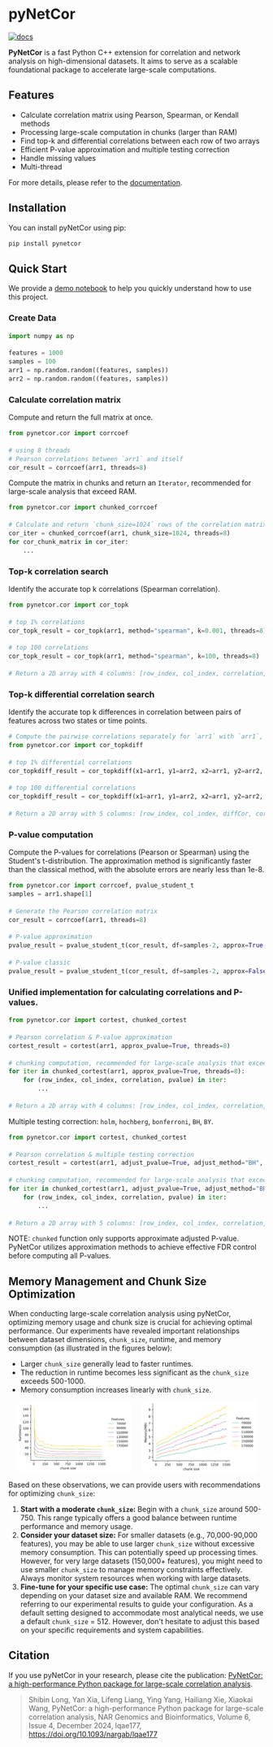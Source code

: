 # pyNetCor

[![docs](https://readthedocs.org/projects/pynetcor/badge/?version=latest)](https://pynetcor.readthedocs.org/en/latest/?badge=latest)

**PyNetCor** is a fast Python C++ extension for correlation and network analysis on high-dimensional datasets. It aims to serve as a scalable foundational package to accelerate large-scale computations.

## Features

- Calculate correlation matrix using Pearson, Spearman, or Kendall methods
- Processing large-scale computation in chunks (larger than RAM)
- Find top-k and differential correlations between each row of two arrays
- Efficient P-value approximation and multiple testing correction
- Handle missing values
- Multi-thread

For more details, please refer to the [documentation](https://pynetcor.readthedocs.io/en/latest/).

## Installation

You can install pyNetCor using pip:

```bash
pip install pynetcor
```

## Quick Start

We provide a [demo notebook](doc/notebooks/demo.ipynb) to help you quickly understand how to use this project.

### Create Data

```python
import numpy as np

features = 1000
samples = 100
arr1 = np.random.random((features, samples))
arr2 = np.random.random((features, samples))
```

### Calculate correlation matrix

Compute and return the full matrix at once.

```python
from pynetcor.cor import corrcoef

# using 8 threads
# Pearson correlations between `arr1` and itself
cor_result = corrcoef(arr1, threads=8)
```

Compute the matrix in chunks and return an `Iterator`, recommended for large-scale analysis that exceed RAM.

```python
from pynetcor.cor import chunked_corrcoef

# Calculate and return `chunk_size=1024` rows of the correlation matrix with each iteration.
cor_iter = chunked_corrcoef(arr1, chunk_size=1024, threads=8)
for cor_chunk_matrix in cor_iter:
    ...
```

### Top-k correlation search

Identify the accurate top k correlations (Spearman correlation).

```python
from pynetcor.cor import cor_topk

# top 1% correlations
cor_topk_result = cor_topk(arr1, method="spearman", k=0.001, threads=8)

# top 100 correlations
cor_topk_result = cor_topk(arr1, method="spearman", k=100, threads=8)

# Return a 2D array with 4 columns: [row_index, col_index, correlation, pvalue]
```

### Top-k differential correlation search

Identify the accurate top k differences in correlation between pairs of features across two states or time points.

```python
# Compute the pairwise correlations separately for `arr1` with `arr1`, and `arr2` with `arr2`, then identify the feature pairs with the largest difference
from pynetcor.cor import cor_topkdiff

# top 1% differential correlations
cor_topkdiff_result = cor_topkdiff(x1=arr1, y1=arr2, x2=arr1, y2=arr2, k=0.001, threads=8)

# top 100 differential correlations
cor_topkdiff_result = cor_topkdiff(x1=arr1, y1=arr2, x2=arr1, y2=arr2, k=100, threads=8)

# Return a 2D array with 5 columns: [row_index, col_index, diffCor, cor1, cor2]
```

### P-value computation

Compute the P-values for correlations (Pearson or Spearman) using the Student's t-distribution. The approximation method is significantly faster than the classical method, with the absolute errors are nearly less than 1e-8.

```python
from pynetcor.cor import corrcoef, pvalue_student_t
samples = arr1.shape[1]

# Generate the Pearson correlation matrix
cor_result = corrcoef(arr1, threads=8)

# P-value approximation
pvalue_result = pvalue_student_t(cor_result, df=samples-2, approx=True, threads=8)

# P-value classic
pvalue_result = pvalue_student_t(cor_result, df=samples-2, approx=False, threads=8)
```

### Unified implementation for calculating correlations and P-values.

```python
from pynetcor.cor import cortest, chunked_cortest

# Pearson correlation & P-value approximation
cortest_result = cortest(arr1, approx_pvalue=True, threads=8)

# chunking computation, recommended for large-scale analysis that exceed RAM
for iter in chunked_cortest(arr1, approx_pvalue=True, threads=8):
    for (row_index, col_index, correlation, pvalue) in iter:
        ...
        
# Return a 2D array with 4 columns: [row_index, col_index, correlation, pvalue]
```

Multiple testing correction: `holm`, `hochberg`, `bonferroni`, `BH`, `BY`.

```python
from pynetcor.cor import cortest, chunked_cortest

# Pearson correlation & multiple testing correction
cortest_result = cortest(arr1, adjust_pvalue=True, adjust_method="BH", threads=8)

# chunking computation, recommended for large-scale analysis that exceed RAM
for iter in chunked_cortest(arr1, adjust_pvalue=True, adjust_method="BH", threads=8):
    for (row_index, col_index, correlation, pvalue) in iter:
        ...
        
# Return a 2D array with 5 columns: [row_index, col_index, correlation, pvalue, adjusted_pvalue]       
```

NOTE: `chunked` function only supports approximate adjusted P-value. PyNetCor utilizes approximation methods to achieve effective FDR control before computing all P-values.

## Memory Management and Chunk Size Optimization

When conducting large-scale correlation analysis using pyNetCor, optimizing memory usage and chunk size is crucial for achieving optimal performance. Our experiments have revealed important relationships between dataset dimensions, `chunk_size`, runtime, and memory consumption (as illustrated in the figures below):

* Larger `chunk_size` generally lead to faster runtimes.
* The reduction in runtime becomes less significant as the `chunk_size` exceeds 500-1000.
* Memory consumption increases linearly with `chunk_size`.

<div style="display: flex; justify-content: center; align-items: center;">
  <img src="doc/source/chunk_size_runtime.png" style="width: 45%; margin: 0 10px;" />
  <img src="doc/source/chunk_size_memory.png" style="width: 45%; margin: 0 10px;" />
</div>

Based on these observations, we can provide users with recommendations for optimizing `chunk_size`:

1. **Start with a moderate `chunk_size`:** Begin with a `chunk_size` around 500-750. This range typically offers a good balance between runtime performance and memory usage.
2. **Consider your dataset size:** For smaller datasets (e.g., 70,000-90,000 features), you may be able to use larger `chunk_size` without excessive memory consumption. This can potentially speed up processing times. However, for very large datasets (150,000+ features), you might need to use smaller `chunk_size` to manage memory constraints effectively. Always monitor system resources when working with large datasets.
3. **Fine-tune for your specific use case:** The optimal `chunk_size` can vary depending on your dataset size and available RAM. We recommend referring to our experimental results to guide your configuration. As a default setting designed to accommodate most analytical needs, we use a default `chunk_size` = 512. However, don't hesitate to adjust this based on your specific requirements and system capabilities.

## Citation
If you use pyNetCor in your research, please cite the publication: [PyNetCor: a high-performance Python package for large-scale correlation analysis](https://doi.org/10.1093/nargab/lqae177).
> Shibin Long, Yan Xia, Lifeng Liang, Ying Yang, Hailiang Xie, Xiaokai Wang, PyNetCor: a high-performance Python package for large-scale correlation analysis, NAR Genomics and Bioinformatics, Volume 6, Issue 4, December 2024, lqae177, https://doi.org/10.1093/nargab/lqae177